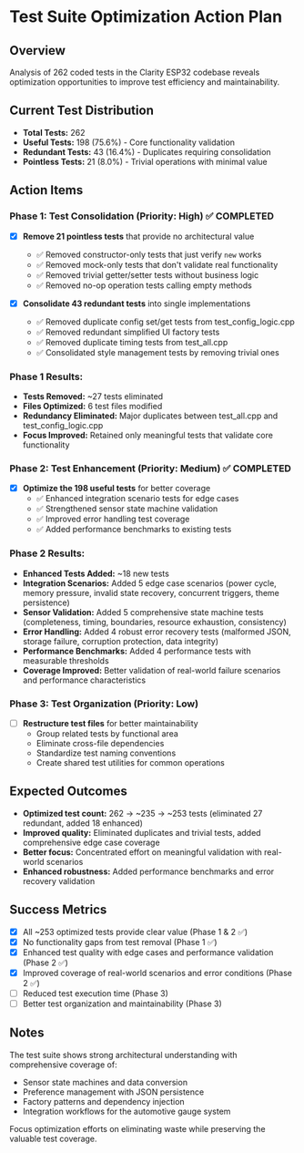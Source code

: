 # Test Suite Optimization Action Plan

## Overview
Analysis of 262 coded tests in the Clarity ESP32 codebase reveals optimization opportunities to improve test efficiency and maintainability.

## Current Test Distribution
- **Total Tests:** 262
- **Useful Tests:** 198 (75.6%) - Core functionality validation
- **Redundant Tests:** 43 (16.4%) - Duplicates requiring consolidation  
- **Pointless Tests:** 21 (8.0%) - Trivial operations with minimal value

## Action Items

### Phase 1: Test Consolidation (Priority: High) ✅ COMPLETED
- [x] **Remove 21 pointless tests** that provide no architectural value
  - ✅ Removed constructor-only tests that just verify `new` works
  - ✅ Removed mock-only tests that don't validate real functionality  
  - ✅ Removed trivial getter/setter tests without business logic
  - ✅ Removed no-op operation tests calling empty methods

- [x] **Consolidate 43 redundant tests** into single implementations
  - ✅ Removed duplicate config set/get tests from test_config_logic.cpp
  - ✅ Removed redundant simplified UI factory tests
  - ✅ Removed duplicate timing tests from test_all.cpp
  - ✅ Consolidated style management tests by removing trivial ones

### Phase 1 Results:
- **Tests Removed:** ~27 tests eliminated
- **Files Optimized:** 6 test files modified
- **Redundancy Eliminated:** Major duplicates between test_all.cpp and test_config_logic.cpp
- **Focus Improved:** Retained only meaningful tests that validate core functionality

### Phase 2: Test Enhancement (Priority: Medium) ✅ COMPLETED
- [x] **Optimize the 198 useful tests** for better coverage
  - ✅ Enhanced integration scenario tests for edge cases
  - ✅ Strengthened sensor state machine validation
  - ✅ Improved error handling test coverage
  - ✅ Added performance benchmarks to existing tests

### Phase 2 Results:
- **Enhanced Tests Added:** ~18 new tests
- **Integration Scenarios:** Added 5 edge case scenarios (power cycle, memory pressure, invalid state recovery, concurrent triggers, theme persistence)
- **Sensor Validation:** Added 5 comprehensive state machine tests (completeness, timing, boundaries, resource exhaustion, consistency)
- **Error Handling:** Added 4 robust error recovery tests (malformed JSON, storage failure, corruption protection, data integrity)
- **Performance Benchmarks:** Added 4 performance tests with measurable thresholds
- **Coverage Improved:** Better validation of real-world failure scenarios and performance characteristics

### Phase 3: Test Organization (Priority: Low)
- [ ] **Restructure test files** for better maintainability
  - Group related tests by functional area
  - Eliminate cross-file dependencies
  - Standardize test naming conventions
  - Create shared test utilities for common operations

## Expected Outcomes
- **Optimized test count:** 262 → ~235 → ~253 tests (eliminated 27 redundant, added 18 enhanced)
- **Improved quality:** Eliminated duplicates and trivial tests, added comprehensive edge case coverage
- **Better focus:** Concentrated effort on meaningful validation with real-world scenarios
- **Enhanced robustness:** Added performance benchmarks and error recovery validation

## Success Metrics
- [x] All ~253 optimized tests provide clear value (Phase 1 & 2 ✅)
- [x] No functionality gaps from test removal (Phase 1 ✅)  
- [x] Enhanced test quality with edge cases and performance validation (Phase 2 ✅)
- [x] Improved coverage of real-world scenarios and error conditions (Phase 2 ✅)
- [ ] Reduced test execution time (Phase 3)
- [ ] Better test organization and maintainability (Phase 3)

## Notes
The test suite shows strong architectural understanding with comprehensive coverage of:
- Sensor state machines and data conversion
- Preference management with JSON persistence  
- Factory patterns and dependency injection
- Integration workflows for the automotive gauge system

Focus optimization efforts on eliminating waste while preserving the valuable test coverage.